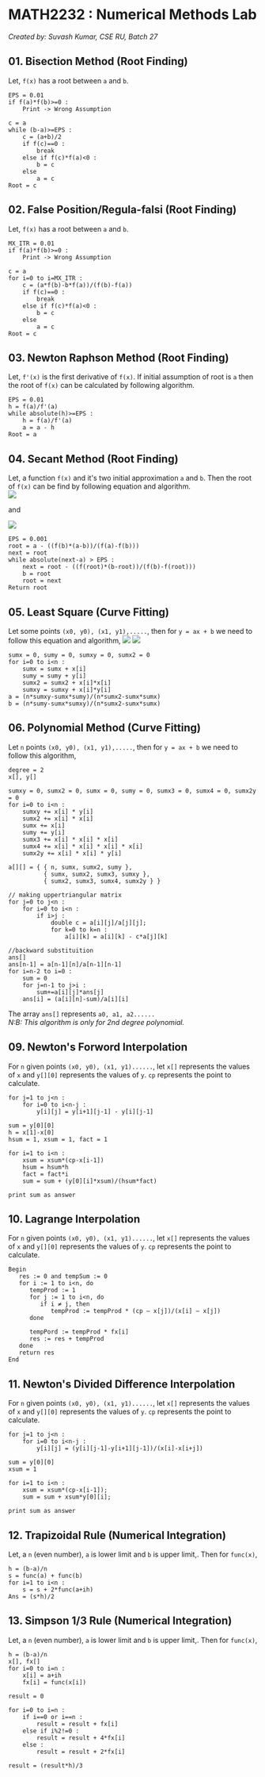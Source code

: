 # MATH2232 : Numerical Methods Lab
*Created by: Suvash Kumar, CSE RU, Batch 27*

## 01. Bisection Method (Root Finding)
Let, `f(x)` has a root between `a` and `b`.
```
EPS = 0.01
if f(a)*f(b)>=0 :
    Print -> Wrong Assumption

c = a
while (b-a)>=EPS :
    c = (a+b)/2
    if f(c)==0 :
        break
    else if f(c)*f(a)<0 :
        b = c
    else
        a = c
Root = c
```

## 02. False Position/Regula-falsi (Root Finding)
Let, `f(x)` has a root between `a` and `b`.
```
MX_ITR = 0.01
if f(a)*f(b)>=0 :
    Print -> Wrong Assumption

c = a
for i=0 to i=MX_ITR :
    c = (a*f(b)-b*f(a))/(f(b)-f(a))
    if f(c)==0 :
        break
    else if f(c)*f(a)<0 :
        b = c
    else
        a = c
Root = c
```
## 03. Newton Raphson Method (Root Finding)
Let, `f'(x)` is the first derivative of `f(x)`. If initial assumption of root is `a` then the root of `f(x)` can be calculated by following algorithm.
```
EPS = 0.01
h = f(a)/f'(a)
while absolute(h)>=EPS :
    h = f(a)/f'(a)
    a = a - h
Root = a
```
## 04. Secant Method (Root Finding)
Let, a function `f(x)` and it's two initial approximation `a` and `b`. Then the root of `f(x)` can be find by following equation and algorithm.<br>
<img src="https://render.githubusercontent.com/render/math?math=root=a-\frac{f(b)(a-b)}{f(a)-f(b)}">
          
and
          
<img src="https://render.githubusercontent.com/render/math?math=next=root-\frac{f(root)(a-root)}{f(a)-f(root)}">

```
EPS = 0.001
root = a - ((f(b)*(a-b))/(f(a)-f(b)))
next = root
while absolute(next-a) > EPS :
    next = root - ((f(root)*(b-root))/(f(b)-f(root)))
    b = root
    root = next
Return root
```

## 05. Least Square (Curve Fitting)
Let some points `(x0, y0), (x1, y1),.....`, then for `y = ax + b` we need to follow this equation and algorithm,
<img src="https://render.githubusercontent.com/render/math?math=a=\frac{n\sum{xy}-\sum{x}\sum{y}}{n\sum{x^2}-(\sum{x})^2}">
<img src="https://render.githubusercontent.com/render/math?math=b=\frac{n\sum{y}-\sum{x}\sum{xy}}{n\sum{x^2}-(\sum{x})^2}">
```
sumx = 0, sumy = 0, sumxy = 0, sumx2 = 0
for i=0 to i<n :
    sumx = sumx + x[i]
    sumy = sumy + y[i]
    sumx2 = sumx2 + x[i]*x[i]
    sumxy = sumxy + x[i]*y[i]
a = (n*sumxy-sumx*sumy)/(n*sumx2-sumx*sumx)
b = (n*sumy-sumx*sumxy)/(n*sumx2-sumx*sumx)
```

## 06. Polynomial Method (Curve Fitting)
Let `n` points `(x0, y0), (x1, y1),.....`, then for `y = ax + b` we need to follow this algorithm,
```
degree = 2
x[], y[]

sumxy = 0, sumx2 = 0, sumx = 0, sumy = 0, sumx3 = 0, sumx4 = 0, sumx2y = 0
for i=0 to i<n :
    sumxy += x[i] * y[i]
    sumx2 += x[i] * x[i]
    sumx += x[i]
    sumy += y[i]
    sumx3 += x[i] * x[i] * x[i]
    sumx4 += x[i] * x[i] * x[i] * x[i]
    sumx2y += x[i] * x[i] * y[i]

a[][] = { { n, sumx, sumx2, sumy },
          { sumx, sumx2, sumx3, sumxy },
          { sumx2, sumx3, sumx4, sumx2y } }

// making uppertriangular matrix
for j=0 to j<n :
    for i=0 to i<n :
        if i>j :
            double c = a[i][j]/a[j][j];
            for k=0 to k=n :
                a[i][k] = a[i][k] - c*a[j][k]

//backward substituition
ans[]
ans[n-1] = a[n-1][n]/a[n-1][n-1]
for i=n-2 to i=0 :
    sum = 0
    for j=n-1 to j>i :
        sum+=a[i][j]*ans[j]
    ans[i] = (a[i][n]-sum)/a[i][i]
```
The array `ans[]` represents `a0, a1, a2......`  
*N:B: This algorithm is only for 2nd degree polynomial.*

## 09. Newton's Forword Interpolation
For `n` given points `(x0, y0), (x1, y1)......`, let `x[]` represents the values of `x` and `y[][0]` represents the values of `y`. `cp` represents the point to calculate.
```
for j=1 to j<n :
    for i=0 to i<n-j :
        y[i][j] = y[i+1][j-1] - y[i][j-1]

sum = y[0][0]
h = x[1]-x[0]
hsum = 1, xsum = 1, fact = 1

for i=1 to i<n :
    xsum = xsum*(cp-x[i-1])
    hsum = hsum*h
    fact = fact*i
    sum = sum + (y[0][i]*xsum)/(hsum*fact)

print sum as answer
```

## 10. Lagrange Interpolation
For `n` given points `(x0, y0), (x1, y1)......`, let `x[]` represents the values of `x` and `y[][0]` represents the values of `y`. `cp` represents the point to calculate.
```
Begin
   res := 0 and tempSum := 0
   for i := 1 to i<n, do
      tempProd := 1
      for j := 1 to i<n, do
         if i ≠ j, then
            tempProd := tempProd * (cp – x[j])/(x[i] – x[j])
      done

      tempPord := tempProd * fx[i]
      res := res + tempProd
   done
   return res
End
```

## 11. Newton's Divided Difference Interpolation
For `n` given points `(x0, y0), (x1, y1)......`, let `x[]` represents the values of `x` and `y[][0]` represents the values of `y`. `cp` represents the point to calculate.
```
for j=1 to j<n :
    for i=0 to i<n-j :
        y[i][j] = (y[i][j-1]-y[i+1][j-1])/(x[i]-x[i+j])

sum = y[0][0]
xsum = 1

for i=1 to i<n :
    xsum = xsum*(cp-x[i-1]);
    sum = sum + xsum*y[0][i];

print sum as answer
```

## 12. Trapizoidal Rule (Numerical Integration)
Let, a `n` (even number), `a` is lower limit and `b` is upper limit,. Then for `func(x)`,
```
h = (b-a)/n
s = func(a) + func(b)
for i=1 to i<n :
    s = s + 2*func(a+ih)
Ans = (s*h)/2
```
  
## 13. Simpson 1/3 Rule (Numerical Integration)
Let, a `n` (even number), `a` is lower limit and `b` is upper limit,. Then for `func(x)`,
```
h = (b-a)/n
x[], fx[]
for i=0 to i=n :
    x[i] = a+ih
    fx[i] = func(x[i])

result = 0

for i=0 to i=n :
    if i==0 or i==n :
        result = result + fx[i]
    else if i%2!=0 :
        result = result + 4*fx[i]
    else :
        result = result + 2*fx[i]

result = (result*h)/3
```

